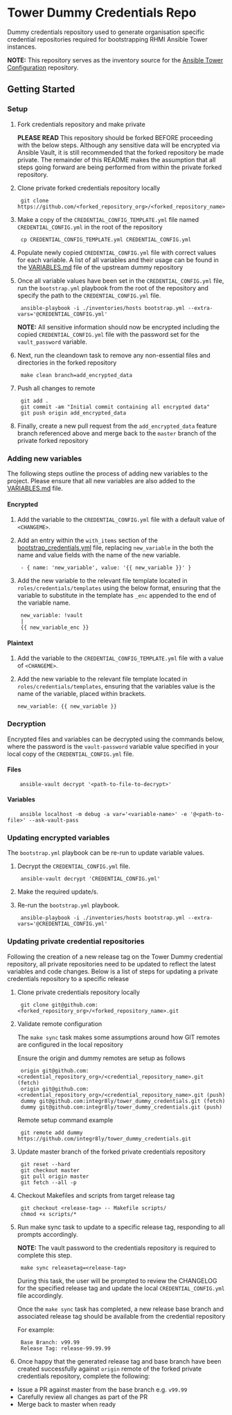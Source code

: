 # Tower Dummy Credentials Repo

Dummy credentials repository used to generate organisation specific credential repositories required for bootstrapping RHMI Ansible Tower instances.

**NOTE:** This repository serves as the inventory source for the [Ansible Tower Configuration](https://github.com/integr8ly/ansible-tower-configuration) repository.

## Getting Started

### Setup

1. Fork credentials repository and make private

   **PLEASE READ** This repository should be forked BEFORE proceeding with the below steps. Although any sensitive data will be encrypted via Ansible Vault, it is still recommended that the forked repository be made private. The remainder of this README makes the assumption that all steps going forward are being performed from within the private forked repository.

2. Clone private forked credentials repository locally

        git clone https://github.com/<forked_repository_org>/<forked_repository_name>

3. Make a copy of the `CREDENTIAL_CONFIG_TEMPLATE.yml` file named `CREDENTIAL_CONFIG.yml` in the root of the repository

        cp CREDENTIAL_CONFIG_TEMPLATE.yml CREDENTIAL_CONFIG.yml

4. Populate newly copied `CREDENTIAL_CONFIG.yml` file with correct values for each variable. A list of all variables and their usage can be found in the [VARIABLES.md](https://github.com/integr8ly/tower_dummy_credentials/blob/master/VARIABLES.md) file of the upstream dummy repository

5. Once all variable values have been set in the `CREDENTIAL_CONFIG.yml` file, run the `bootstrap.yml` playbook from the root of the repository and specify the path to the `CREDENTIAL_CONFIG.yml` file.

        ansible-playbook -i ./inventories/hosts bootstrap.yml --extra-vars='@CREDENTIAL_CONFIG.yml'

   **NOTE:** All sensitive information should now be encrypted including the copied `CREDENTIAL_CONFIG.yml` file with the password set for the `vault_password` variable.

6. Next, run the cleandown task to remove any non-essential files and directories in the forked repository

        make clean branch=add_encrypted_data

7. Push all changes to remote

        git add .
        git commit -am "Initial commit containing all encrypted data"
        git push origin add_encrypted_data

8. Finally, create a new pull request from the `add_encrypted_data` feature branch referenced above and merge back to the `master` branch of the private forked repository

### Adding new variables

The following steps outline the process of adding new variables to the project. Please ensure that all new variables are also added to the [VARIABLES.md](VARIABLES.md) file.

#### Encrypted

1. Add the variable to the  `CREDENTIAL_CONFIG.yml` file with a default value of `<CHANGEME>`.

2. Add an entry within the `with_items` section of the [bootstrap_credentials.yml](roles/credentials/tasks/bootstrap_credentials.yml#L13) file, replacing `new_variable` in the both the name and value fields with the name of the new variable.

        - { name: 'new_variable', value: '{{ new_variable }}' }

3. Add the new variable to the relevant file template located in `roles/credentials/templates` using the below format, ensuring that the variable to substitute in the template has `_enc` appended to the end of the variable name.

        new_variable: !vault
        |
        {{ new_variable_enc }}

#### Plaintext

 1. Add the variable to the  `CREDENTIAL_CONFIG_TEMPLATE.yml` file with a value of `<CHANGEME>`.

 2. Add the new variable to the relevant file template located in `roles/credentials/templates`, ensuring that the variables value is the name of the variable, placed within brackets.

        new_variable: {{ new_variable }}

### Decryption

Encrypted files and variables can be decrypted using the commands below, where the password is the `vault-password` variable value specified in your local copy of the `CREDENTIAL_CONFIG.yml` file.

#### Files

        ansible-vault decrypt '<path-to-file-to-decrypt>'

#### Variables

        ansible localhost -m debug -a var='<variable-name>' -e '@<path-to-file>' --ask-vault-pass

### Updating encrypted variables

The `bootstrap.yml` playbook can be re-run to update variable values.

1. Decrypt the `CREDENTIAL_CONFIG.yml` file.

        ansible-vault decrypt 'CREDENTIAL_CONFIG.yml'

2. Make the required update/s.

3. Re-run the `bootstrap.yml` playbook.

        ansible-playbook -i ./inventories/hosts bootstrap.yml --extra-vars='@CREDENTIAL_CONFIG.yml'

### Updating private credential repositories

Following the creation of a new release tag on the Tower Dummy credential repository, all private repositories need to be updated to reflect the latest variables and code changes. Below is a list of steps for updating a private credentials repository to a specific release

1. Clone private credentials repository locally

        git clone git@github.com:<forked_repository_org>/<forked_repository_name>.git

2. Validate remote configuration

   The `make sync` task makes some assumptions around how GIT remotes are configured in the local repository

   Ensure the origin and dummy remotes are setup as follows

        origin git@github.com:<credential_repository_org>/<credential_repository_name>.git (fetch)
        origin git@github.com:<credential_repository_org>/<credential_repository_name>.git (push)
        dummy git@github.com:integr8ly/tower_dummy_credentials.git (fetch)
        dummy git@github.com:integr8ly/tower_dummy_credentials.git (push)

   Remote setup command example

        git remote add dummy https://github.com/integr8ly/tower_dummy_credentials.git

3. Update master branch of the forked private credentials repository

        git reset --hard
        git checkout master
        git pull origin master
        git fetch --all -p

4. Checkout Makefiles and scripts from target release tag

        git checkout <release-tag> -- Makefile scripts/
        chmod +x scripts/*

5. Run make sync task to update to a specific release tag, responding to all prompts accordingly.

   **NOTE:** The vault password to the credentials repository is required to complete this step.

        make sync releasetag=<release-tag>

   During this task, the user will be prompted to review the CHANGELOG for the specified release tag and update the local `CREDENTIAL_CONFIG.yml` file accordingly.

   Once the `make sync` task has completed, a new release base branch and associated release tag should be available from the credential repository

   For example:

        Base Branch: v99.99
        Release Tag: release-99.99.99

6. Once happy that the generated release tag and base branch have been created successfully against `origin` remote of the forked private credentials repository, complete the following:

* Issue a PR against master from the base branch e.g. `v99.99`
* Carefully review all changes as part of the PR
* Merge back to master when ready
